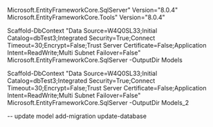 Microsoft.EntityFrameworkCore.SqlServer" Version="8.0.4"
Microsoft.EntityFrameworkCore.Tools" Version="8.0.4"

Scaffold-DbContext "Data Source=W4Q0SL33;Initial Catalog=dbTest3;Integrated Security=True;Connect Timeout=30;Encrypt=False;Trust Server Certificate=False;Application Intent=ReadWrite;Multi Subnet Failover=False" Microsoft.EntityFrameworkCore.SqlServer -OutputDir Models


Scaffold-DbContext "Data Source=W4Q0SL33;Initial Catalog=dbTest3;Integrated Security=True;Connect Timeout=30;Encrypt=False;Trust Server Certificate=False;Application Intent=ReadWrite;Multi Subnet Failover=False" Microsoft.EntityFrameworkCore.SqlServer -OutputDir Models_2

-- update model
add-migration
update-database
